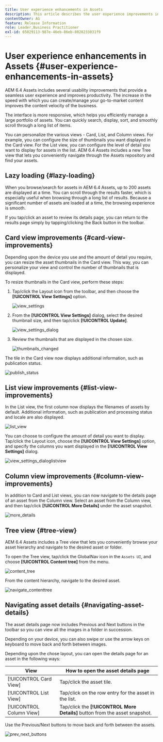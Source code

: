 ```yaml
---
title: User experience enhancements in Assets
description: This article describes the user experience improvements in AEM 6.4 Assets.
contentOwner: AG
feature: Release Information
role: Leader,Business Practitioner
exl-id: 65029113-987e-46eb-86eb-8028233031f9
---
```

# User experience enhancements in Assets {#user-experience-enhancements-in-assets}

AEM 6.4 Assets includes several usability improvements that provide a seamless user experience and improves productivity. The increase in the speed with which you can create/manage your go-to-market content improves the content velocity of the business.

The interface is more responsive, which helps you efficiently manage a large portfolio of assets. You can quickly search, display, sort, and smoothly scroll through a long list of items.

You can personalize the various views - Card, List, and Column views. For example, you can configure the size of thumbnails you want displayed in the Card view. For the List view, you can configure the level of detail you want to display for assets in the list. AEM 6.4 Assets includes a new Tree view that lets you conveniently navigate through the Assets repository and find your assets.

## Lazy loading {#lazy-loading}

When you browse/search for assets in AEM 6.4 Assets, up to 200 assets are displayed at a time. You can scroll through the results faster, which is especially useful when browsing through a long list of results. Because a significant number of assets are loaded at a time, the browsing experience is smooth.

If you tap/click an asset to review its details page, you can return to the results page simply by tapping/clicking the Back button in the toolbar.

## Card view improvements {#card-view-improvements}

Depending upon the device you use and the amount of detail you require, you can resize the asset thumbnails in the Card view. This way, you can personalize your view and control the number of thumbnails that is displayed.

To resize thumbnails in the Card view, perform these steps:

1. Tap/click the Layout icon from the toolbar, and then choose the **[!UICONTROL View Settings]** option.

   ![view_settings](assets/view_settings.png)

1. From the **[!UICONTROL View Settings]** dialog, select the desired thumbnail size, and then tap/click **[!UICONTROL Update]**.

   ![view_settings_dialog](assets/view_settings_dialog.png)

1. Review the thumbnails that are displayed in the chosen size.

   ![thumbnails_changed](assets/thumbnails_changed.png)

The tile in the Card view now displays additional information, such as publication status.

![publish_status](assets/publish_status.png)

## List view improvements {#list-view-improvements}

In the List view, the first column now displays the filenames of assets by default. Additional information, such as publication and processing status and locale are also displayed.

![list_view](assets/list_view.png)

You can choose to configure the amount of detail you want to display. Tap/click the Layout icon, choose the **[!UICONTROL View Settings]** option, and specify the columns you want displayed in the **[!UICONTROL View Settings]** dialog.

![view_settings_dialoglistview](assets/view_settings_dialoglistview.png)

## Column view improvements {#column-view-improvements}

In addition to Card and List views, you can now navigate to the details page of an asset from the Column view. Select an asset from the Column view, and then tap/click **[!UICONTROL More Details]** under the asset snapshot.

![more_details](assets/more_details.png)

## Tree view {#tree-view}

AEM 6.4 Assets includes a Tree view that lets you conveniently browse your asset hierarchy and navigate to the desired asset or folder.

To open the Tree view, tap/click the GlobalNav icon in the `Assets UI`, and choose **[!UICONTROL Content tree]** from the menu.

![content_tree](assets/content_tree.png)

From the content hierarchy, navigate to the desired asset.

![navigate_contenttree](assets/navigate_contenttree.png)

## Navigating asset details {#navigating-asset-details}

The asset details page now includes Previous and Next buttons in the toolbar so you can view all the images in a folder in succession.

Depending on your device, you can also swipe or use the arrow keys on keyboard to move back and forth between images.

Depending upon the chose layout, you can open the details page for an asset in the following ways:

| **View** |**How to open the asset details page** |
|---|---|
| [!UICONTROL Card View] |Tap/click the asset tile.  |
| [!UICONTROL List View] |Tap/click on the row entry for the asset in the list. |
| [!UICONTROL Column View] |Tap/click the **[!UICONTROL More Details]** button from the asset snapshot. |

Use the Previous/Next buttons to move back and forth between the assets.

![prev_next_buttons](assets/prev_next_buttons.png)

